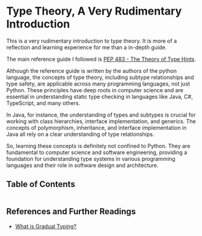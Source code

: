 # Type Theory, A Very Rudimentary Introduction

This is a very rudimentary introduction to type theory. It is more of a
reflection and learning experience for me than a in-depth guide.

The main reference guide I followed is
[PEP 483 - The Theory of Type Hints](https://peps.python.org/pep-0483/).

Although the reference guide is written by the authors of the python language,
the concepts of type theory, including subtype relationships and type safety,
are applicable across many programming languages, not just Python. These
principles have deep roots in computer science and are essential in
understanding static type checking in languages like Java, C#, TypeScript, and
many others.

In Java, for instance, the understanding of types and subtypes is crucial for
working with class hierarchies, interface implementation, and generics. The
concepts of polymorphism, inheritance, and interface implementation in Java all
rely on a clear understanding of type relationships.

So, learning these concepts is definitely not confined to Python. They are
fundamental to computer science and software engineering, providing a foundation
for understanding type systems in various programming languages and their role
in software design and architecture.

## Table of Contents

```{tableofcontents}

```

## References and Further Readings

-   [What is Gradual Typing?](https://wphomes.soic.indiana.edu/jsiek/what-is-gradual-typing/)
